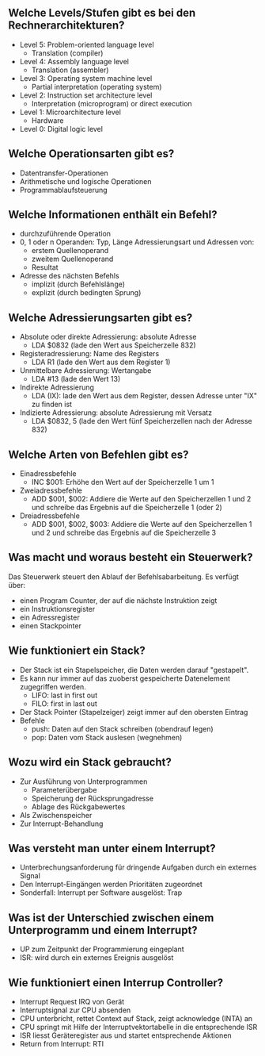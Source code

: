## Welche Levels/Stufen gibt es bei den Rechnerarchitekturen?
* Level 5: Problem-oriented language level
    * Translation (compiler)
* Level 4: Assembly language level
    * Translation (assembler)
* Level 3: Operating system machine level
    * Partial interpretation (operating system)
* Level 2: Instruction set architecture level
    * Interpretation (microprogram) or direct execution
* Level 1: Microarchitecture level
    * Hardware
* Level 0: Digital logic level

## Welche Operationsarten gibt es?
* Datentransfer-Operationen
* Arithmetische und logische Operationen
* Programmablaufsteuerung

## Welche Informationen enthält ein Befehl?
* durchzuführende Operation
* 0, 1 oder n Operanden: Typ, Länge Adressierungsart und Adressen von:
    * erstem Quellenoperand
    * zweitem Quellenoperand
    * Resultat
* Adresse des nächsten Befehls
    * implizit (durch Befehlslänge)
    * explizit (durch bedingten Sprung)

## Welche Adressierungsarten gibt es?
* Absolute oder direkte Adressierung: absolute Adresse
    * LDA $0832 (lade den Wert aus Speicherzelle 832)
* Registeradressierung: Name des Registers
    * LDA R1 (lade den Wert aus dem Register 1)
* Unmittelbare Adressierung: Wertangabe
    * LDA #13 (lade den Wert 13)
* Indirekte Adressierung
    * LDA (IX): lade den Wert aus dem Register, dessen Adresse unter "IX" zu finden ist
* Indizierte Adressierung: absolute Adressierung mit Versatz
    * LDA $0832, 5 (lade den Wert fünf Speicherzellen nach der Adresse 832)

## Welche Arten von Befehlen gibt es?
* Einadressbefehle
    * INC $001: Erhöhe den Wert auf der Speicherzelle 1 um 1
* Zweiadressbefehle
    * ADD $001, $002: Addiere die Werte auf den Speicherzellen 1 und 2 und schreibe das Ergebnis auf die Speicherzelle 1 (oder 2)
* Dreiadressbefehle
    * ADD $001, $002, $003: Addiere die Werte auf den Speicherzellen 1 und 2 und schreibe das Ergebnis auf die Speicherzelle 3

## Was macht und woraus besteht ein Steuerwerk?
Das Steuerwerk steuert den Ablauf der Befehlsabarbeitung. Es verfügt über:

* einen Program Counter, der auf die nächste Instruktion zeigt
* ein Instruktionsregister
* ein Adressregister
* einen Stackpointer

## Wie funktioniert ein Stack?
* Der Stack ist ein Stapelspeicher, die Daten werden darauf "gestapelt".
* Es kann nur immer auf das zuoberst gespeicherte Datenelement zugegriffen werden.
    * LIFO: last in first out
    * FILO: first in last out
* Der Stack Pointer (Stapelzeiger) zeigt immer auf den obersten Eintrag
* Befehle
    * push: Daten auf den Stack schreiben (obendrauf legen)
    * pop: Daten vom Stack auslesen (wegnehmen)

## Wozu wird ein Stack gebraucht?
* Zur Ausführung von Unterprogrammen
    * Parameterübergabe
    * Speicherung der Rücksprungadresse
    * Ablage des Rückgabewertes
* Als Zwischenspeicher
* Zur Interrupt-Behandlung

## Was versteht man unter einem Interrupt?
* Unterbrechungsanforderung für dringende Aufgaben durch ein externes Signal
* Den Interrupt-Eingängen werden Prioritäten zugeordnet
* Sonderfall: Interrupt per Software ausgelöst: Trap

## Was ist der Unterschied zwischen einem Unterprogramm und einem Interrupt?
* UP zum Zeitpunkt der Programmierung eingeplant
* ISR: wird durch ein externes Ereignis ausgelöst

## Wie funktioniert einen Interrup Controller?
* Interrupt Request IRQ von Gerät
* Interruptsignal zur CPU absenden
* CPU unterbricht, rettet Context auf Stack, zeigt acknowledge (INTA) an
* CPU springt mit Hilfe der Interruptvektortabelle in die entsprechende ISR
* ISR liesst Geräteregister aus und startet entsprechende Aktionen
* Return from Interrupt: RTI

